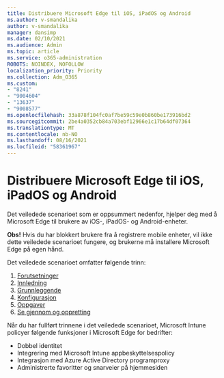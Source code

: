 ```yaml
---
title: Distribuere Microsoft Edge til iOS, iPadOS og Android
ms.author: v-smandalika
author: v-smandalika
manager: dansimp
ms.date: 02/10/2021
ms.audience: Admin
ms.topic: article
ms.service: o365-administration
ROBOTS: NOINDEX, NOFOLLOW
localization_priority: Priority
ms.collection: Adm_O365
ms.custom:
- "8241"
- "9004604"
- "13637"
- "9008577"
ms.openlocfilehash: 33a878f104fc0af7be59c59e0b860be173916bd2
ms.sourcegitcommit: 2be4a0352cb84a703ebf12966e1c17b64df07364
ms.translationtype: MT
ms.contentlocale: nb-NO
ms.lasthandoff: 08/16/2021
ms.locfileid: "58361967"
---
```

# <a name="deploy-microsoft-edge-to-ios-ipados-and-android"></a>Distribuere Microsoft Edge til iOS, iPadOS og Android

Det veiledede scenarioet som er oppsummert nedenfor, hjelper deg med å Microsoft Edge til brukere av iOS-, iPadOS- og Android-enheter.

**Obs!** Hvis du har blokkert brukere fra å registrere mobile enheter, vil ikke dette veiledede scenarioet fungere, og brukerne må installere Microsoft Edge på egen hånd.

Det veiledede scenarioet omfatter følgende trinn:

1. [Forutsetninger](https://docs.microsoft.com/mem/intune/fundamentals/guided-scenarios-edge#prerequisites)
2. [Innledning](https://docs.microsoft.com/mem/intune/fundamentals/guided-scenarios-edge#step-1---introduction)
3. [Grunnleggende](https://docs.microsoft.com/mem/intune/fundamentals/guided-scenarios-edge#step-2---basics)
4. [Konfigurasjon](https://docs.microsoft.com/mem/intune/fundamentals/guided-scenarios-edge#step-3---configuration)
5. [Oppgaver](https://docs.microsoft.com/mem/intune/fundamentals/guided-scenarios-edge#step-4---assignments)
6. [Se gjennom og oppretting](https://docs.microsoft.com/mem/intune/fundamentals/guided-scenarios-edge#step-5---review--create)

Når du har fullført trinnene i det veiledede scenarioet, Microsoft Intune policyer følgende funksjoner i Microsoft Edge for bedrifter:

- Dobbel identitet
- Integrering med Microsoft Intune appbeskyttelsespolicy
- Integrasjon med Azure Active Directory programproxy
- Administrerte favoritter og snarveier på hjemmesiden
